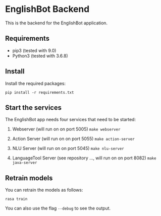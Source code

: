 # EnglishBot Backend
This is the backend for the EnglishBot application.

## Requirements
- pip3 (tested with 9.0)
- Python3 (tested with 3.6.8)

## Install
Install the required packages:

`pip install -r requirements.txt`

## Start the services
The EnglishBot app needs four services that need to be started:
1. Webserver (will run on on port 5005)
`make webserver`

2. Action Server (will run on on port 5055)
`make action-server`

3. NLU Server (will run on on port 5045)
`make nlu-server`

4. LanguageTool Server (see repository ..., will run on on port 8082)
`make java-server`

## Retrain models
You can retrain the models as follows:

`rasa train`

You can also use the flag `--debug` to see the output.
